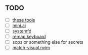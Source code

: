 ## TODO

- [ ] [these tools](https://www.youtube.com/watch?v=mmqDYw9C30I&list=TLPQMjAwNDIwMjStkB_vvjGVjg&index=2&ab_channel=JoseanMartinez)
- [ ] [mini.ai](https://youtu.be/6V8jdqdygB4?si=b2Ccc615xnnr4gN2)
- [ ] [systemfd](https://github.com/mitsuhiko/systemfd)
- [ ] [remap keyboard](https://www.youtube.com/watch?v=sLWQ4Gx88h4&list=TLPQMDIxMTIwMjS-uNhKxyCZIg&index=2&ab_channel=DreamsofCode)
- [ ] sops or something else for secrets
- [ ] [match-visual.nvim](https://github.com/aaron-p1/match-visual.nvim)
